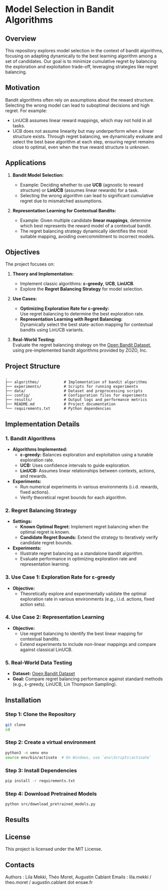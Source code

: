 # Model Selection in Bandit Algorithms

## Overview
This repository explores model selection in the context of bandit algorithms, focusing on adapting dynamically to the best learning algorithm among a set of candidates. Our goal is to minimize cumulative regret by balancing the exploration and exploitation trade-off, leveraging strategies like regret balancing.

## Motivation 
Bandit algorithms often rely on assumptions about the reward structure. Selecting the wrong model can lead to suboptimal decisions and high regret. For example:
- LinUCB assumes linear reward mappings, which may not hold in all tasks.
- UCB does not assume linearity but may underperform when a linear structure exists.
Through regret balancing, we dynamically evaluate and select the best base algorithm at each step, ensuring regret remains close to optimal, even when the true reward structure is unknown.

## Applications
1. **Bandit Model Selection:**  
   - Example: Deciding whether to use **UCB** (agnostic to reward structure) or **LinUCB** (assumes linear rewards) for a task.  
   - Selecting the wrong algorithm can lead to significant cumulative regret due to mismatched assumptions.  

2. **Representation Learning for Contextual Bandits:**  
   - Example: Given multiple candidate **linear mappings**, determine which best represents the reward model of a contextual bandit.  
   - The regret balancing strategy dynamically identifies the most suitable mapping, avoiding overcommitment to incorrect models.

## Objectives

The project focuses on:
1. **Theory and Implementation:**
   - Implement classic algorithms: **ε-greedy**, **UCB**, **LinUCB**.
   - Explore the **Regret Balancing Strategy** for model selection.

2. **Use Cases:**
   - **Optimizing Exploration Rate for ε-greedy:**  
     Use regret balancing to determine the best exploration rate.
   - **Representation Learning with Regret Balancing:**  
     Dynamically select the best state-action mapping for contextual bandits using LinUCB variants.

3. **Real-World Testing:**  
   Evaluate the regret balancing strategy on the [Open Bandit Dataset](https://github.com/st-tech/zr-obp), using pre-implemented bandit algorithms provided by ZOZO, Inc.


## Project Structure
```plaintext
.
├── algorithms/           # Implementation of bandit algorithms
├── experiments/          # Scripts for running experiments
├── data/                 # Dataset and preprocessing scripts
├── config/               # Configuration files for experiments
├── results/              # Output logs and performance metrics
├── README.md             # Project documentation
└── requirements.txt      # Python dependencies

```

## Implementation Details

### 1. Bandit Algorithms
- **Algorithms Implemented:**
  - **ε-greedy:** Balances exploration and exploitation using a tunable exploration rate.
  - **UCB:** Uses confidence intervals to guide exploration.
  - **LinUCB:** Assumes linear relationships between contexts, actions, and rewards.
- **Experiments:**
  - Run numerical experiments in various environments (i.i.d. rewards, fixed actions).
  - Verify theoretical regret bounds for each algorithm.

### 2. Regret Balancing Strategy
- **Settings:**
  - **Known Optimal Regret:** Implement regret balancing when the optimal regret is known.
  - **Candidate Regret Bounds:** Extend the strategy to iteratively verify candidate regret bounds.
- **Experiments:**
  - Illustrate regret balancing as a standalone bandit algorithm.
  - Evaluate performance in optimizing exploration rate and representation learning.

### 3. Use Case 1: Exploration Rate for ε-greedy
- **Objective:**
  - Theoretically explore and experimentally validate the optimal exploration rate in various environments (e.g., i.i.d. actions, fixed action sets).

### 4. Use Case 2: Representation Learning
- **Objective:**
  - Use regret balancing to identify the best linear mapping for contextual bandits.
  - Extend experiments to include non-linear mappings and compare against classical LinUCB.

### 5. Real-World Data Testing
- **Dataset:** [Open Bandit Dataset](https://github.com/st-tech/zr-obp)
- **Goal:** Compare regret balancing performance against standard methods (e.g., ε-greedy, LinUCB, Lin Thompson Sampling).


## Installation 

### Step 1: Clone the Repository
 ```bash
git clone 
cd 
 ```

### Step 2: Create a virtual environment 
 ```bash
python3 -m venv env
source env/bin/activate  # On Windows, use `env\Scripts\activate`
 ```

### Step 3: Install Dependencies
 ```bash
pip install -r requirements.txt
 ```

### Step 4: Download Pretrained Models
 ```bash
python src/download_pretrained_models.py
 ```



## Results 

## License 
This project is licensed under the MIT License.

## Contacts 
Authors : Lila Mekki, Théo Moret, Augustin Cablant
Emails : lila.mekki / theo.moret / augustin.cablant dot ensae.fr
